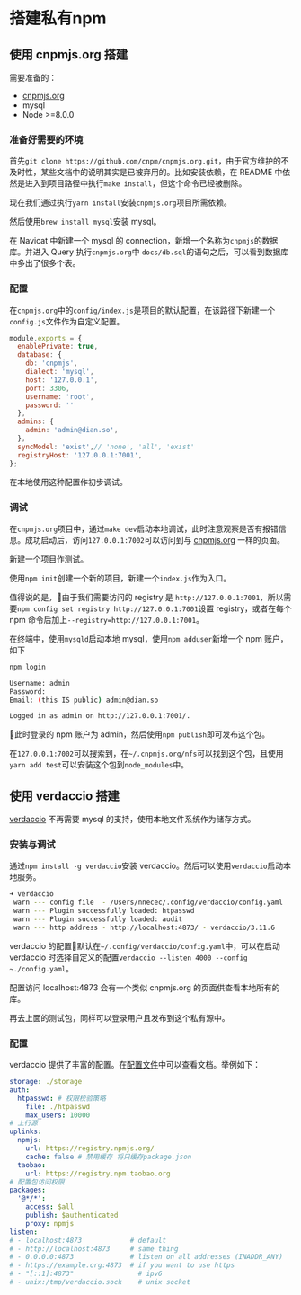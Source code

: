 # 搭建私有npm

## 使用 cnpmjs.org 搭建

需要准备的：

- [cnpmjs.org](https://github.com/cnpm/cnpmjs.org)
- mysql
- Node >=8.0.0

### 准备好需要的环境

首先`git clone https://github.com/cnpm/cnpmjs.org.git`，由于官方维护的不及时性，某些文档中的说明其实是已被弃用的。比如安装依赖，在 README 中依然是进入到项目路径中执行`make install`，但这个命令已经被删除。

现在我们通过执行`yarn install`安装`cnpmjs.org`项目所需依赖。

然后使用`brew install mysql`安装 mysql。

在 Navicat 中新建一个 mysql 的 connection，新增一个名称为`cnpmjs`的数据库。并进入 Query 执行`cnpmjs.org`中 `docs/db.sql`的语句之后，可以看到数据库中多出了很多个表。

### 配置

在`cnpmjs.org`中的`config/index.js`是项目的默认配置，在该路径下新建一个`config.js`文件作为自定义配置。

```javascript
module.exports = {
  enablePrivate: true,
  database: {
    db: 'cnpmjs',
    dialect: 'mysql',
    host: '127.0.0.1',
    port: 3306,
    username: 'root',
    password: ''
  },
  admins: {
    admin: 'admin@dian.so',
  },
  syncModel: 'exist',// 'none', 'all', 'exist'
  registryHost: '127.0.0.1:7001',
};
```

在本地使用这种配置作初步调试。

### 调试

在`cnpmjs.org`项目中，通过`make dev`启动本地调试，此时注意观察是否有报错信息。成功启动后，访问`127.0.0.1:7002`可以访问到与 [cnpmjs.org](https://cnpmjs.org) 一样的页面。

新建一个项目作测试。

使用`npm init`创建一个新的项目，新建一个`index.js`作为入口。

值得说的是，由于我们需要访问的 registry 是 `http://127.0.0.1:7001`，所以需要`npm config set registry http://127.0.0.1:7001`设置 registry，或者在每个 npm 命令后加上`--registry=http://127.0.0.1:7001`。

在终端中，使用`mysqld`启动本地 mysql，使用`npm adduser`新增一个 npm 账户，如下

```bash
npm login

Username: admin
Password:
Email: (this IS public) admin@dian.so

Logged in as admin on http://127.0.0.1:7001/.
```

此时登录的 npm 账户为 admin，然后使用`npm publish`即可发布这个包。

在`127.0.0.1:7002`可以搜索到，在`~/.cnpmjs.org/nfs`可以找到这个包，且使用`yarn add test`可以安装这个包到`node_modules`中。

## 使用 verdaccio 搭建

[verdaccio](https://github.com/verdaccio/verdaccio) 不再需要 mysql 的支持，使用本地文件系统作为储存方式。

### 安装与调试

通过`npm install -g verdaccio`安装 verdaccio。然后可以使用`verdaccio`启动本地服务。

```bash
➜ verdaccio
 warn --- config file  - /Users/nnecec/.config/verdaccio/config.yaml
 warn --- Plugin successfully loaded: htpasswd
 warn --- Plugin successfully loaded: audit
 warn --- http address - http://localhost:4873/ - verdaccio/3.11.6
```

verdaccio 的配置默认在`~/.config/verdaccio/config.yaml`中，可以在启动 verdaccio 时选择自定义的配置`verdaccio --listen 4000 --config ~./config.yaml`。

配置访问 localhost:4873 会有一个类似 cnpmjs.org 的页面供查看本地所有的库。

再去上面的测试包，同样可以登录用户且发布到这个私有源中。

### 配置

verdaccio 提供了丰富的配置。在[配置文件](https://verdaccio.org/docs/en/configuration)中可以查看文档。举例如下：

```yaml
storage: ./storage
auth:
  htpasswd: # 权限校验策略
    file: ./htpasswd
    max_users: 10000
# 上行源
uplinks:
  npmjs:
    url: https://registry.npmjs.org/
    cache: false # 禁用缓存 将只缓存package.json
  taobao:
    url: https://registry.npm.taobao.org
# 配置包访问权限
packages:
  '@*/*':
    access: $all
    publish: $authenticated
    proxy: npmjs
listen:
# - localhost:4873            # default
# - http://localhost:4873     # same thing
# - 0.0.0.0:4873              # listen on all addresses (INADDR_ANY)
# - https://example.org:4873  # if you want to use https
# - "[::1]:4873"                # ipv6
# - unix:/tmp/verdaccio.sock    # unix socket
```